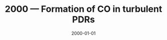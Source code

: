 ---
title: "2000 &mdash; Formation of CO in turbulent PDRs"
collection: publications
refereed: 'no'
date: "2000-01-01"
venue: "Abstracts from a conference held in Granada"
paperurl: 
link: "https://ui.adsabs.harvard.edu/abs/2000yera.confE..46R"
citation: "Röllig, M.; Hegmann, M.; Hengel, C.; Kegel, W. H., Abstracts from a conference held in Granada, 17-20 of September 2000 and hosted by the Instituto de Radioastronomia Millimetrica (URAM), Universidad de Granada and Instituto de Astrofisica de Andalucia (IAA), meeting abstract, id.46"
---